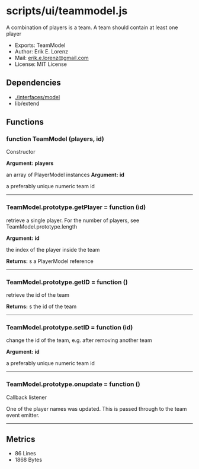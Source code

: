 # scripts/ui/teammodel.js


A combination of players is a team. A team should contain at least one player

* Exports: TeamModel
* Author: Erik E. Lorenz 
* Mail: <erik.e.lorenz@gmail.com>
* License: MIT License


## Dependencies

* <a href="./interfaces/model.html">./interfaces/model</a>
* lib/extend

## Functions

###   function TeamModel (players, id)
Constructor

**Argument:** **players**

an array of PlayerModel instances
**Argument:** **id**

a preferably unique numeric team id

---


###   TeamModel.prototype.getPlayer = function (id)
retrieve a single player. For the number of players, see
TeamModel.prototype.length

**Argument:** **id**

the index of the player inside the team

**Returns:** s a PlayerModel reference

---


###   TeamModel.prototype.getID = function ()
retrieve the id of the team


**Returns:** s the id of the team

---


###   TeamModel.prototype.setID = function (id)
change the id of the team, e.g. after removing another team

**Argument:** **id**

a preferably unique numeric team id

---


###   TeamModel.prototype.onupdate = function ()
Callback listener

One of the player names was updated. This is passed through to the team
event emitter.


---

## Metrics

* 86 Lines
* 1868 Bytes

